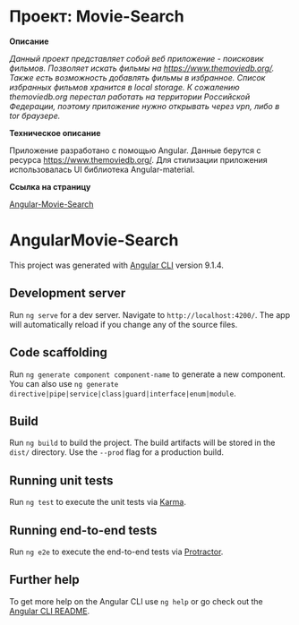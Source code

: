 # Проект: Movie-Search

**Описание**

_Данный проект представляет собой веб приложение - поисковик фильмов. Позволяет искать фильмы на https://www.themoviedb.org/. Также есть возможность добавлять фильмы в избранное. Список избранных фильмов хранится в local storage. К сожалению themoviedb.org перестал работать на территории Российской Федерации, поэтому приложение нужно открывать через vpn, либо в tor браузере._

**Техническое описание**

Приложение разработано с помощью Angular. Данные берутся с ресурса https://www.themoviedb.org/. Для стилизации приложения использовалась UI библиотека Angular-material.

**Ссылка на страницу**

[Angular-Movie-Search](https://movie-search-01.web.app/)

# AngularMovie-Search

This project was generated with [Angular CLI](https://github.com/angular/angular-cli) version 9.1.4.

## Development server

Run `ng serve` for a dev server. Navigate to `http://localhost:4200/`. The app will automatically reload if you change any of the source files.

## Code scaffolding

Run `ng generate component component-name` to generate a new component. You can also use `ng generate directive|pipe|service|class|guard|interface|enum|module`.

## Build

Run `ng build` to build the project. The build artifacts will be stored in the `dist/` directory. Use the `--prod` flag for a production build.

## Running unit tests

Run `ng test` to execute the unit tests via [Karma](https://karma-runner.github.io).

## Running end-to-end tests

Run `ng e2e` to execute the end-to-end tests via [Protractor](http://www.protractortest.org/).

## Further help

To get more help on the Angular CLI use `ng help` or go check out the [Angular CLI README](https://github.com/angular/angular-cli/blob/master/README.md).
